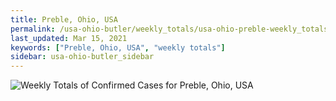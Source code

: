 ```yaml
---
title: Preble, Ohio, USA
permalink: /usa-ohio-butler/weekly_totals/usa-ohio-preble-weekly_totals.html
last_updated: Mar 15, 2021
keywords: ["Preble, Ohio, USA", "weekly totals"]
sidebar: usa-ohio-butler_sidebar
---
```


![Weekly Totals of Confirmed Cases for Preble, Ohio, USA](/covid_tracker/images/graphs/usa-ohio-preble-weekly_totals_graph.png)
